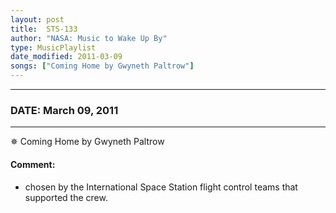 ```yaml
---
layout: post
title:  STS-133
author: "NASA: Music to Wake Up By"
type: MusicPlaylist
date_modified: 2011-03-09
songs: ["Coming Home by Gwyneth Paltrow"]
---
```


----
### DATE: March 09, 2011
----
✵ Coming Home by Gwyneth Paltrow

#### Comment:
* chosen by the International Space Station flight control teams that supported the crew.



<br/>
<center>
	<a target="_blank"
	   href="https://twitter.com/intent/tweet?hashtags=Space,NASA,Playlist,NASAWakeupCalls,SpaceProgram&text={{ page.author}}, '{{ page.songs.first }}' {{ page.title }}, {{ page.date | date: '%B %d, %Y' }}. {{ site.url }}{{ page.url }} @nasawakeupcalls">
	   <i class="fab fa-twitter" alt="Tweet this page" style="font-size: 1.3em;"></i>
	</a>
	&nbsp; 	<i class="fas fa-user-astronaut" style="font-size: 1.5em;"></i> &nbsp;
    <a type="amzn" search="'Coming Home by Gwyneth Paltrow'" category="popular music">
        <i class="fab fa-amazon" style="font-size: 1.3em;"></i>
    </a>
</center>
